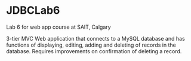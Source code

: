 # JDBCLab6
Lab 6 for web app course at SAIT, Calgary

3-tier MVC Web application that connects to a MySQL database and has functions of displaying, editing, adding and deleting of records in the database.
Requires improvements on confirmation of deleting a record.
